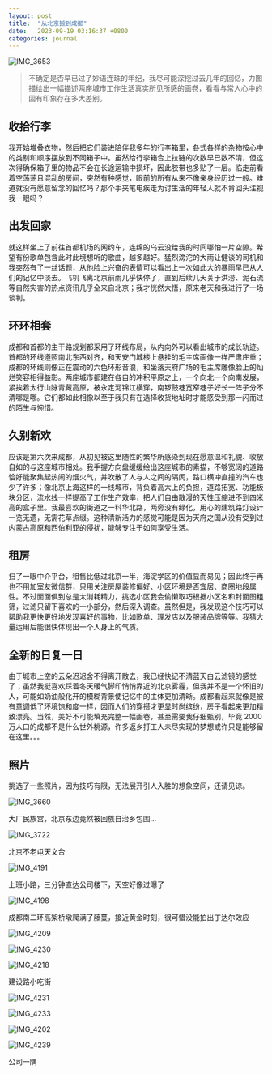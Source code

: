 ```yaml
---
layout: post
title:  "从北京搬到成都"
date:   2023-09-19 03:16:37 +0800
categories: journal
---
```


![IMG_3653](http://mayflower-blog.oss-cn-beijing.aliyuncs.com/blog/img3653.jpg?x-oss-process=image/auto-orient,1/interlace,1/quality,q_80)

> 不确定是否早已过了妙语连珠的年纪，我尽可能深挖过去几年的回忆，力图描绘出一幅描述两座城市工作生活真实所见所感的画卷，看看与常人心中的固有印象存在多大差别。

## 收拾行李
我开始堆叠衣物，然后把它们装进陪伴我多年的行李箱里，各式各样的杂物按心中的类别和顺序摆放到不同箱子中。虽然给行李箱合上拉链的次数早已数不清，但这次得确保箱子里的物品不会在长途运输中损坏，因此胶带也多贴了一层。临走前看着空荡荡且混乱的房间，突然有种感觉，眼前的所有从来不像亲身经历过一般。难道就没有愿意留念的回忆吗？那个手夹笔电疾走为讨生活的年轻人就不肯回头注视我一眼吗？

## 出发回家
就这样坐上了前往首都机场的网约车，连绵的乌云没给我的时间哪怕一片空隙。希望有份歌单包含此时此境想听的歌曲，越多越好。猛烈滂沱的大雨让健谈的司机和我突然有了一丝话题，从他脸上兴奋的表情可以看出上一次如此大的暴雨早已从人们的记忆中淡去。飞机飞离北京前雨几乎快停了，直到后续几天关于洪涝、泥石流等自然灾害的热点资讯几乎全来自北京；我才恍然大悟，原来老天和我进行了一场谈判。

## 环环相套
成都和首都的主干路规划都采用了环线布局，从内向外可以看出城市的成长轨迹。首都的环线遵照南北东西对齐，和天安门城楼上悬挂的毛主席画像一样严肃庄重；成都的环线则像正在震动的六色环形音浪，和坐落天府广场的毛主席雕像脸上的灿烂笑容相得益彰。两座城市都建在各自的冲积平原之上，一个向北一个向南发展，紧挨着太行山脉青藏高原，被永定河锦江横穿，南锣鼓巷宽窄巷子好长一阵子分不清哪是哪。它们都如此相像以至于我只有在选择收货地址时才能感受到那一闪而过的陌生与惋惜。

## 久别新欢
应该是第六次来成都，从初见被这里随性的繁华所感染到现在愿意温和礼貌、收放自如的与这座城市相处。我手握方向盘缓缓绘出这座城市的素描，不够宽阔的道路恰好能聚集起热闹的烟火气，并吹散了人与人之间的隔阂，路口横冲直撞的汽车也少了许多；像北京上海这样的一线城市，背负着高大上的负担，道路拓宽、功能板块分区，流水线一样提高了工作生产效率，把人们自由散漫的天性压缩进不到四米高的盒子里。我最喜欢的街道之一科华北路，两旁没有绿化，用心的建筑路灯设计一览无遗，无需花草点缀。这种清新活力的感觉可能是因为天府之国从没有受到过内蒙古高原和西伯利亚的侵扰，能够专注于如何享受生活。

## 租房
扫了一眼中介平台，租售比低过北京一半，海淀学区的价值显而易见；因此终于再也不用加室友微信群，只用关注房屋装修偏好、小区环境是否宜居、商圈地段属性。不过面面俱到总是太消耗精力，挑选小区我会偷懒取巧根据小区名和封面图粗筛，过滤只留下喜欢的一小部分，然后深入调查。虽然但是，我发现这个技巧可以帮助我更快更好地发现喜好的事物，比如歌单、理发店以及服装品牌等等。我猜大量运用后能很快体现出一个人身上的气质。

## 全新的日复一日
由于城市上空的云朵迟迟舍不得离开散去，我已经快记不清蓝天白云滤镜的感觉了；虽然我挺喜欢踩着冬天暖气脚印悄悄靠近的北京雾霾，但我并不是一个怀旧的人，可能如奶油般化开的模糊背景使记忆中的主体更加清晰。成都看起来就像是被有意调低了环境饱和度一样，因而人们的穿搭才更显时尚缤纷，房子看起来更加精致漂亮。当然，美好不可能填充完整一幅画卷，甚至需要我仔细甄别，毕竟 2000 万人口的成都不是什么世外桃源，许多返乡打工人未尽实现的梦想或许只是能够留在这里。。。

## 照片
挑选了一些照片，因为技巧有限，无法展开引人入胜的想象空间，还请见谅。


![IMG_3660](http://mayflower-blog.oss-cn-beijing.aliyuncs.com/blog/img3660.jpeg?x-oss-process=image/auto-orient,1/interlace,1/quality,q_80)

大厂民族宫，北京东边竟然被回族自治乡包围...

![IMG_3722](http://mayflower-blog.oss-cn-beijing.aliyuncs.com/blog/img3722.jpeg?x-oss-process=image/auto-orient,1/interlace,1/quality,q_80)

北京不老屯天文台

![IMG_4191](http://mayflower-blog.oss-cn-beijing.aliyuncs.com/blog/img4191.jpeg?x-oss-process=image/auto-orient,1/interlace,1/quality,q_80)

上班小路，三分钟直达公司楼下，天空好像过曝了

![IMG_4198](http://mayflower-blog.oss-cn-beijing.aliyuncs.com/blog/img4198.jpeg?x-oss-process=image/auto-orient,1/interlace,1/quality,q_80)

成都南二环高架桥墩爬满了藤蔓，接近黄金时刻，很可惜没能拍出丁达尔效应

![IMG_4209](http://mayflower-blog.oss-cn-beijing.aliyuncs.com/blog/img4209.jpeg?x-oss-process=image/auto-orient,1/interlace,1/quality,q_80)

![IMG_4230](http://mayflower-blog.oss-cn-beijing.aliyuncs.com/blog/img4230.jpeg?x-oss-process=image/auto-orient,1/interlace,1/quality,q_80)

![IMG_4218](http://mayflower-blog.oss-cn-beijing.aliyuncs.com/blog/img4218.jpg?x-oss-process=image/auto-orient,1/interlace,1/quality,q_80)

建设路小吃街

![IMG_4231](http://mayflower-blog.oss-cn-beijing.aliyuncs.com/blog/img4231.jpeg?x-oss-process=image/auto-orient,1/interlace,1/quality,q_80)

![IMG_4233](http://mayflower-blog.oss-cn-beijing.aliyuncs.com/blog/img4233.jpeg?x-oss-process=image/auto-orient,1/interlace,1/quality,q_80)

![IMG_4202](http://mayflower-blog.oss-cn-beijing.aliyuncs.com/blog/img4202.jpeg?x-oss-process=image/auto-orient,1/interlace,1/quality,q_80)


![IMG_4239](http://mayflower-blog.oss-cn-beijing.aliyuncs.com/blog/img4239.jpeg?x-oss-process=image/auto-orient,1/interlace,1/quality,q_80)

公司一隅